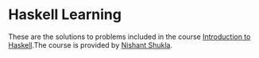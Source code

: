 # Haskell Learning
These are the solutions to problems included in the course [Introduction to Haskell](http://shuklan.com/haskell/index.html).The course is provided by [Nishant Shukla](http://shuklan.com/).
